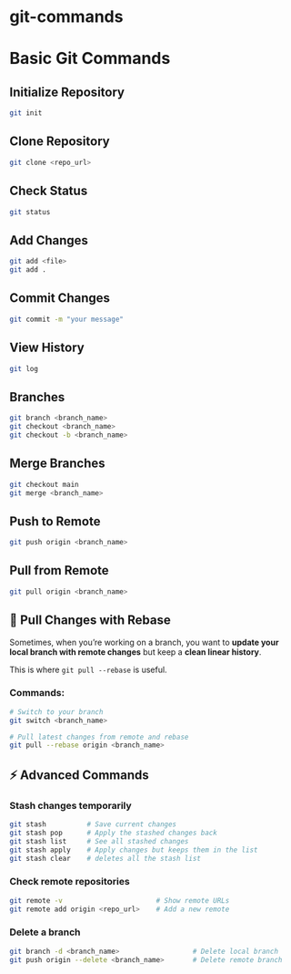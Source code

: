 # git-commands

# Basic Git Commands

## Initialize Repository

```bash
git init
```

## Clone Repository

```bash
git clone <repo_url>
```

## Check Status

```bash
git status
```

## Add Changes

```bash
git add <file>
git add .
```

## Commit Changes

```bash
git commit -m "your message"
```

## View History

```bash
git log
```

## Branches

```bash
git branch <branch_name>
git checkout <branch_name>
git checkout -b <branch_name>
```

## Merge Branches

```bash
git checkout main
git merge <branch_name>
```

## Push to Remote

```bash
git push origin <branch_name>
```

## Pull from Remote

```bash
git pull origin <branch_name>
```

## 🔄 Pull Changes with Rebase

Sometimes, when you’re working on a branch, you want to **update your local branch with remote changes** but keep a **clean linear history**.

This is where `git pull --rebase` is useful.

### Commands:

```bash
# Switch to your branch
git switch <branch_name>

# Pull latest changes from remote and rebase
git pull --rebase origin <branch_name>

```

## ⚡ Advanced Commands

### Stash changes temporarily

```bash
git stash          # Save current changes
git stash pop      # Apply the stashed changes back
git stash list     # See all stashed changes
git stash apply    # Apply changes but keeps them in the list
git stash clear    # deletes all the stash list
```

### Check remote repositories

```bash
git remote -v                       # Show remote URLs
git remote add origin <repo_url>    # Add a new remote

```

### Delete a branch

```bash
git branch -d <branch_name>                  # Delete local branch
git push origin --delete <branch_name>       # Delete remote branch
```